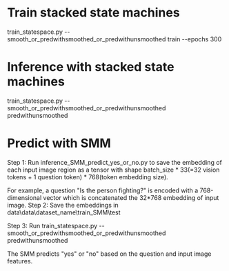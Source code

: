 # Train stacked state machines 
train_statespace.py --smooth_or_predwithsmoothed_or_predwithunsmoothed train --epochs 300 

# Inference with stacked state machines 
train_statespace.py --smooth_or_predwithsmoothed_or_predwithunsmoothed predwithunsmoothed 

# Predict with SMM 
Step 1: Run inference_SMM_predict_yes_or_no.py to save the embedding of each input image region as a tensor with shape batch_size * 33(=32 vision tokens + 1 question token) * 768(token embedding size).  

For example, a question "Is the person fighting?" is encoded with a 768-dimensional vector which is concatenated the 32*768 embedding of input image. 
Step 2: Save the embeddings in data\data\dataset_name\train_SMM\test  

Step 3: Run train_statespace.py --smooth_or_predwithsmoothed_or_predwithunsmoothed predwithunsmoothed  

The SMM predicts "yes" or "no" based on the question and input image features. 



